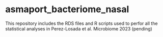 # asmaport_bacteriome_nasal
This repository includes the RDS files and R scripts used to perfor all the statistical analyses in Perez-Losada et al. Microbiome 2023 (pending)
